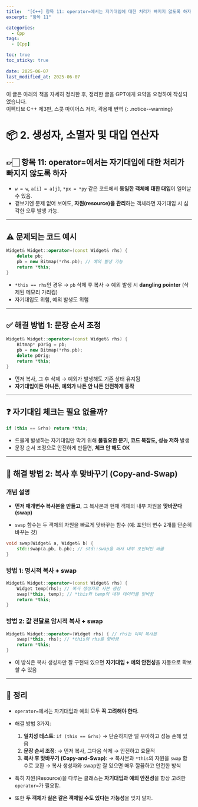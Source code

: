 ```yaml
---
title:  "[C++] 항목 11: operator=에서는 자기대입에 대한 처리가 빠지지 않도록 하자"
excerpt: "항목 11"

categories:
  - Cpp
tags:
  - [Cpp]

toc: true
toc_sticky: true
 
date: 2025-06-07
last_modified_at: 2025-06-07
---
```

이 글은 아래의 책을 자세히 정리한 후, 정리한 글을 GPT에게 요약을 요청하여 작성되었습니다.  
이펙티브 C++ 제3판, 스콧 마이어스 저자, 곽용재 번역
{: .notice--warning}

# 📦 2. 생성자, 소멸자 및 대입 연산자
## 👉🏻 항목 11: operator=에서는 자기대입에 대한 처리가 빠지지 않도록 하자

* `w = w`, `a[i] = a[j]`, `*px = *py` 같은 코드에서 **동일한 객체에 대한 대입**이 일어날 수 있음.
* 겉보기엔 문제 없어 보여도, **자원(resource)을 관리**하는 객체라면 자기대입 시 심각한 오류 발생 가능.

---

## ⚠️ 문제되는 코드 예시

```cpp
Widget& Widget::operator=(const Widget& rhs) {
	delete pb;
	pb = new Bitmap(*rhs.pb); // 예외 발생 가능
	return *this;
}
```

* `*this == rhs`인 경우 → `pb` 삭제 후 복사 → 예외 발생 시 **dangling pointer** (삭제된 메모리 가리킴)
* 자기대입도 위험, 예외 발생도 위험

---

## ✅ 해결 방법 1: 문장 순서 조정

```cpp
Widget& Widget::operator=(const Widget& rhs) {
	Bitmap* pOrig = pb;
	pb = new Bitmap(*rhs.pb);
	delete pOrig;
	return *this;
}
```

* 먼저 복사, 그 후 삭제 → 예외가 발생해도 기존 상태 유지됨
* **자기대입이든 아니든, 예외가 나든 안 나든 안전하게 동작**

---

## ❓ 자기대입 체크는 필요 없을까?

```cpp
if (this == &rhs) return *this;
```

* 드물게 발생하는 자기대입만 막기 위해 **불필요한 분기, 코드 복잡도, 성능 저하** 발생
* 문장 순서 조정으로 안전하게 만들면, **체크 안 해도 OK**

---

## 🔁 해결 방법 2: 복사 후 맞바꾸기 (Copy-and-Swap)

### 개념 설명

* **먼저 매개변수 복사본을 만들고**, 그 복사본과 현재 객체의 내부 자원을 **맞바꾼다(swap)**

* `swap` 함수는 두 객체의 자원을 빠르게 맞바꾸는 함수
  (예: 포인터 변수 2개를 단순히 바꾸는 것)

```cpp
void swap(Widget& a, Widget& b) {
	std::swap(a.pb, b.pb); // std::swap을 써서 내부 포인터만 바꿈
}
```

### 방법 1: 명시적 복사 + swap

```cpp
Widget& Widget::operator=(const Widget& rhs) {
	Widget temp(rhs); // 복사 생성자로 사본 생성
	swap(*this, temp); // *this와 temp의 내부 데이터를 맞바꿈
	return *this;
}
```

### 방법 2: 값 전달로 암시적 복사 + swap

```cpp
Widget& Widget::operator=(Widget rhs) { // rhs는 이미 복사본
	swap(*this, rhs); // *this와 rhs를 맞바꿈
	return *this;
}
```

* 이 방식은 복사 생성자만 잘 구현돼 있으면 **자기대입 + 예외 안전성**을 자동으로 확보할 수 있음

---

## 🧐 정리

* `operator=`에서는 자기대입과 예외 모두 **꼭 고려해야 한다**.

* 해결 방법 3가지:

  1. **일치성 테스트**: `if (this == &rhs)`
     → 단순하지만 덜 우아하고 성능 손해 있음
  2. **문장 순서 조정**:
     → 먼저 복사, 그다음 삭제 → 안전하고 효율적
  3. **복사 후 맞바꾸기 (Copy-and-Swap)**:
     → 복사본과 `*this`의 자원을 `swap` 함수로 교환
     → 복사 생성자와 swap만 잘 있으면 매우 깔끔하고 안전한 방식

* 특히 자원(Resource)을 다루는 클래스는 **자기대입과 예외 안전성**을 항상 고려한 `operator=`가 필요함.

* 또한 **두 객체가 실은 같은 객체일 수도 있다는 가능성**을 잊지 말자.
